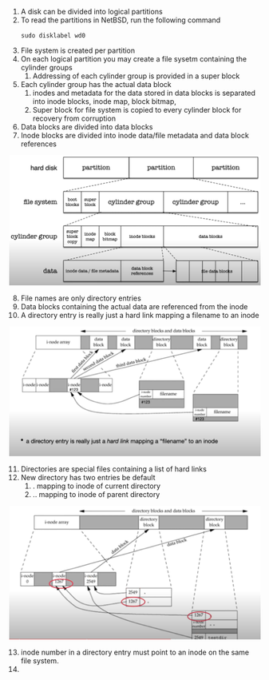 1. A disk can be divided into logical partitions
2. To read the partitions in NetBSD, run the following command
	```
	sudo disklabel wd0
	```
3. File system is created per partition
4. On each logical partition you may create a file sysetm containing the cylinder groups
	1. Addressing of each cylinder group is provided in a super block
5. Each cylinder group has the actual data block
	1. inodes and metadata for the data stored in data blocks is separated into inode blocks, inode map, block bitmap,
	2. Super block for file system is copied to every cylinder block for recovery from corruption
6. Data blocks are divided into data blocks
7. Inode blocks are divided into inode data/file metadata and data block references


![](./images/filesystem.png)

8. File names are only directory entries
9. Data blocks containing the actual data are referenced from the inode
10. A directory entry is really just a hard link mapping a filename to an inode


![](./images/inode_hardlink.png)

11. Directories are special files containing a list of hard links
12. New directory has two entries be default
	1. . mapping to inode of current directory
	2. .. mapping to inode of parent directory

![](./images/inode_dir.png)

13. inode number in a directory entry must point to an inode on the same file system.
14. 


